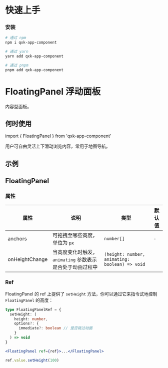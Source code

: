 
# 快速上手

### 安装

```bash
# 通过 npm
npm i qxk-app-component

# 通过 yarn
yarn add qxk-app-component

# 通过 pnpm
pnpm add qxk-app-component
```

# FloatingPanel 浮动面板

内容型面板。

## 何时使用

import { FloatingPanel } from 'qxk-app-component'

用户可自由灵活上下滑动浏览内容，常用于地图导航。

## 示例

## FloatingPanel

### 属性

| 属性 | 说明 | 类型 | 默认值 |
| --- | --- | --- | --- |
| anchors | 可拖拽至哪些高度，单位为 `px` | `number[]` | - |
| onHeightChange | 当高度变化时触发，`animating` 参数表示是否处于动画过程中 | `(height: number, animating: boolean) => void` |  |

### Ref

FloatingPanel 的 ref 上提供了 `setHeight` 方法，你可以通过它来指令式地控制 `FloatingPanel` 的高度：

```ts
type FloatingPanelRef = {
  setHeight: (
    height: number,
    options?: {
      immediate?: boolean // 是否跳过动画
    }
  ) => void
}
```

```jsx
<FloatingPanel ref={ref}>...</FloatingPanel>

ref.value.setHeight(100)
```
